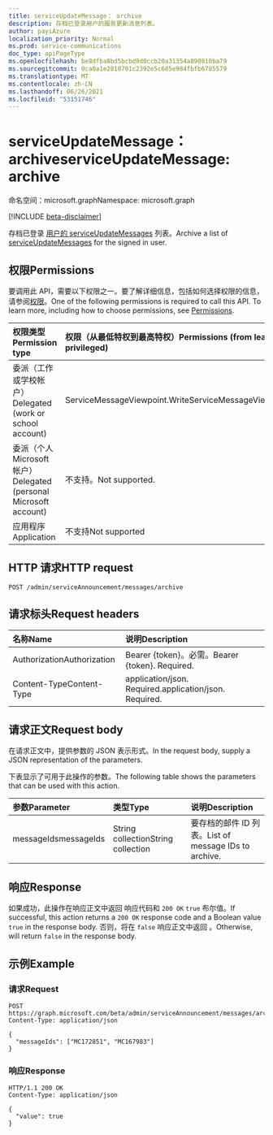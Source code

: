 ```yaml
---
title: serviceUpdateMessage： archive
description: 存档已登录用户的服务更新消息列表。
author: payiAzure
localization_priority: Normal
ms.prod: service-communications
doc_type: apiPageType
ms.openlocfilehash: be8dfba8bd5bcbd9d0ccb20a31354a890810ba79
ms.sourcegitcommit: 0ca0a1e2810701c2392e5c685e984fbfb6785579
ms.translationtype: MT
ms.contentlocale: zh-CN
ms.lasthandoff: 06/26/2021
ms.locfileid: "53151746"
---
```

# <a name="serviceupdatemessage-archive"></a><span data-ttu-id="5c79d-103">serviceUpdateMessage： archive</span><span class="sxs-lookup"><span data-stu-id="5c79d-103">serviceUpdateMessage: archive</span></span>
<span data-ttu-id="5c79d-104">命名空间：microsoft.graph</span><span class="sxs-lookup"><span data-stu-id="5c79d-104">Namespace: microsoft.graph</span></span>

[!INCLUDE [beta-disclaimer](../../includes/beta-disclaimer.md)]

<span data-ttu-id="5c79d-105">存档已登录 [用户的 serviceUpdateMessages](../resources/serviceupdatemessage.md) 列表。</span><span class="sxs-lookup"><span data-stu-id="5c79d-105">Archive a list of [serviceUpdateMessages](../resources/serviceupdatemessage.md) for the signed in user.</span></span>

## <a name="permissions"></a><span data-ttu-id="5c79d-106">权限</span><span class="sxs-lookup"><span data-stu-id="5c79d-106">Permissions</span></span>
<span data-ttu-id="5c79d-p101">要调用此 API，需要以下权限之一。要了解详细信息，包括如何选择权限的信息，请参阅[权限](/graph/permissions-reference)。</span><span class="sxs-lookup"><span data-stu-id="5c79d-p101">One of the following permissions is required to call this API. To learn more, including how to choose permissions, see [Permissions](/graph/permissions-reference).</span></span>

|<span data-ttu-id="5c79d-109">权限类型</span><span class="sxs-lookup"><span data-stu-id="5c79d-109">Permission type</span></span>|<span data-ttu-id="5c79d-110">权限（从最低特权到最高特权）</span><span class="sxs-lookup"><span data-stu-id="5c79d-110">Permissions (from least to most privileged)</span></span>|
|:---|:---|
|<span data-ttu-id="5c79d-111">委派（工作或学校帐户）</span><span class="sxs-lookup"><span data-stu-id="5c79d-111">Delegated (work or school account)</span></span>|<span data-ttu-id="5c79d-112">ServiceMessageViewpoint.Write</span><span class="sxs-lookup"><span data-stu-id="5c79d-112">ServiceMessageViewpoint.Write</span></span>|
|<span data-ttu-id="5c79d-113">委派（个人 Microsoft 帐户）</span><span class="sxs-lookup"><span data-stu-id="5c79d-113">Delegated (personal Microsoft account)</span></span>|<span data-ttu-id="5c79d-114">不支持。</span><span class="sxs-lookup"><span data-stu-id="5c79d-114">Not supported.</span></span>|
|<span data-ttu-id="5c79d-115">应用程序</span><span class="sxs-lookup"><span data-stu-id="5c79d-115">Application</span></span>|<span data-ttu-id="5c79d-116">不支持</span><span class="sxs-lookup"><span data-stu-id="5c79d-116">Not supported</span></span>|

## <a name="http-request"></a><span data-ttu-id="5c79d-117">HTTP 请求</span><span class="sxs-lookup"><span data-stu-id="5c79d-117">HTTP request</span></span>

<!-- {
  "blockType": "ignored"
}
-->
``` http
POST /admin/serviceAnnouncement/messages/archive
```

## <a name="request-headers"></a><span data-ttu-id="5c79d-118">请求标头</span><span class="sxs-lookup"><span data-stu-id="5c79d-118">Request headers</span></span>
|<span data-ttu-id="5c79d-119">名称</span><span class="sxs-lookup"><span data-stu-id="5c79d-119">Name</span></span>|<span data-ttu-id="5c79d-120">说明</span><span class="sxs-lookup"><span data-stu-id="5c79d-120">Description</span></span>|
|:---|:---|
|<span data-ttu-id="5c79d-121">Authorization</span><span class="sxs-lookup"><span data-stu-id="5c79d-121">Authorization</span></span>|<span data-ttu-id="5c79d-p102">Bearer {token}。必需。</span><span class="sxs-lookup"><span data-stu-id="5c79d-p102">Bearer {token}. Required.</span></span>|
|<span data-ttu-id="5c79d-124">Content-Type</span><span class="sxs-lookup"><span data-stu-id="5c79d-124">Content-Type</span></span>|<span data-ttu-id="5c79d-p103">application/json. Required.</span><span class="sxs-lookup"><span data-stu-id="5c79d-p103">application/json. Required.</span></span>|

## <a name="request-body"></a><span data-ttu-id="5c79d-127">请求正文</span><span class="sxs-lookup"><span data-stu-id="5c79d-127">Request body</span></span>
<span data-ttu-id="5c79d-128">在请求正文中，提供参数的 JSON 表示形式。</span><span class="sxs-lookup"><span data-stu-id="5c79d-128">In the request body, supply a JSON representation of the parameters.</span></span>

<span data-ttu-id="5c79d-129">下表显示了可用于此操作的参数。</span><span class="sxs-lookup"><span data-stu-id="5c79d-129">The following table shows the parameters that can be used with this action.</span></span>

|<span data-ttu-id="5c79d-130">参数</span><span class="sxs-lookup"><span data-stu-id="5c79d-130">Parameter</span></span>|<span data-ttu-id="5c79d-131">类型</span><span class="sxs-lookup"><span data-stu-id="5c79d-131">Type</span></span>|<span data-ttu-id="5c79d-132">说明</span><span class="sxs-lookup"><span data-stu-id="5c79d-132">Description</span></span>|
|:---|:---|:---|
|<span data-ttu-id="5c79d-133">messageIds</span><span class="sxs-lookup"><span data-stu-id="5c79d-133">messageIds</span></span>|<span data-ttu-id="5c79d-134">String collection</span><span class="sxs-lookup"><span data-stu-id="5c79d-134">String collection</span></span>|<span data-ttu-id="5c79d-135">要存档的邮件 ID 列表。</span><span class="sxs-lookup"><span data-stu-id="5c79d-135">List of message IDs to archive.</span></span>|

## <a name="response"></a><span data-ttu-id="5c79d-136">响应</span><span class="sxs-lookup"><span data-stu-id="5c79d-136">Response</span></span>

<span data-ttu-id="5c79d-137">如果成功，此操作在响应正文中返回 响应代码和 `200 OK` `true` 布尔值。</span><span class="sxs-lookup"><span data-stu-id="5c79d-137">If successful, this action returns a `200 OK` response code and a Boolean value `true` in the response body.</span></span> <span data-ttu-id="5c79d-138">否则，将在 `false` 响应正文中返回 。</span><span class="sxs-lookup"><span data-stu-id="5c79d-138">Otherwise, will return `false` in the response body.</span></span>

## <a name="example"></a><span data-ttu-id="5c79d-139">示例</span><span class="sxs-lookup"><span data-stu-id="5c79d-139">Example</span></span>

### <a name="request"></a><span data-ttu-id="5c79d-140">请求</span><span class="sxs-lookup"><span data-stu-id="5c79d-140">Request</span></span>
<!-- {
  "blockType": "request",
  "name": "serviceupdatemessage_archive"
}
-->
``` http
POST https://graph.microsoft.com/beta/admin/serviceAnnouncement/messages/archive
Content-Type: application/json

{
  "messageIds": ["MC172851", "MC167983"]
}
```

### <a name="response"></a><span data-ttu-id="5c79d-141">响应</span><span class="sxs-lookup"><span data-stu-id="5c79d-141">Response</span></span>
<!-- {
  "blockType": "response",
  "truncated": true,
  "@odata.type": "string"
}
-->
``` http
HTTP/1.1 200 OK
Content-Type: application/json

{
  "value": true
}
```